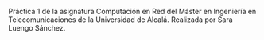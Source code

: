 Práctica 1 de la asignatura Computación en Red del Máster en Ingeniería en Telecomunicaciones de la Universidad de Alcalá.
Realizada por Sara Luengo Sánchez.
